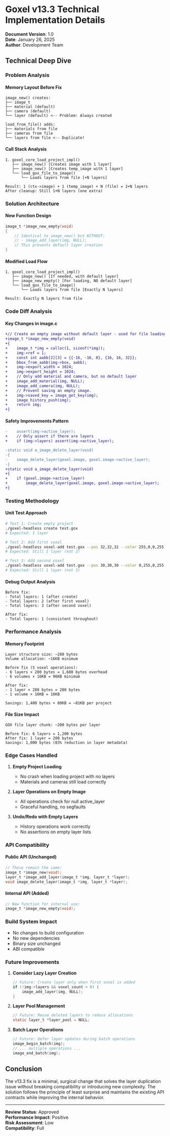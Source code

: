 # Goxel v13.3 Technical Implementation Details

**Document Version**: 1.0  
**Date**: January 26, 2025  
**Author**: Development Team

## Technical Deep Dive

### Problem Analysis

#### Memory Layout Before Fix
```
image_new() creates:
├── image_t
├── material (default)
├── camera (default)
└── layer (default) <-- Problem: Always created

load_from_file() adds:
├── materials from file
├── cameras from file
└── layers from file <-- Duplicate!
```

#### Call Stack Analysis
```
1. goxel_core_load_project_impl()
   ├── image_new() [Creates image with 1 layer]
   ├── image_new() [Creates temp_image with 1 layer]
   └── load_gox_file_to_image()
       └── Loads layers from file [+N layers]
   
Result: 1 (ctx->image) + 1 (temp_image) + N (file) = 2+N layers
After cleanup: Still 1+N layers (one extra)
```

### Solution Architecture

#### New Function Design
```c
image_t *image_new_empty(void)
{
    // Identical to image_new() but WITHOUT:
    // - image_add_layer(img, NULL);
    // This prevents default layer creation
}
```

#### Modified Load Flow
```
1. goxel_core_load_project_impl()
   ├── image_new() [If needed, with default layer]
   ├── image_new_empty() [For loading, NO default layer]
   └── load_gox_file_to_image()
       └── Loads layers from file [Exactly N layers]
   
Result: Exactly N layers from file
```

### Code Diff Analysis

#### Key Changes in image.c
```diff
+// Create an empty image without default layer - used for file loading
+image_t *image_new_empty(void)
+{
+    image_t *img = calloc(1, sizeof(*img));
+    img->ref = 1;
+    const int aabb[2][3] = {{-16, -16, 0}, {16, 16, 32}};
+    bbox_from_aabb(img->box, aabb);
+    img->export_width = 1024;
+    img->export_height = 1024;
+    // Only add material and camera, but no default layer
+    image_add_material(img, NULL);
+    image_add_camera(img, NULL);
+    // Prevent saving an empty image.
+    img->saved_key = image_get_key(img);
+    image_history_push(img);
+    return img;
+}
```

#### Safety Improvements Pattern
```diff
-    assert(img->active_layer);
+    // Only assert if there are layers
+    if (img->layers) assert(img->active_layer);

-static void a_image_delete_layer(void)
-{
-    image_delete_layer(goxel.image, goxel.image->active_layer);
-}
+static void a_image_delete_layer(void)
+{
+    if (goxel.image->active_layer)
+        image_delete_layer(goxel.image, goxel.image->active_layer);
+}
```

### Testing Methodology

#### Unit Test Approach
```bash
# Test 1: Create empty project
./goxel-headless create test.gox
# Expected: 1 layer

# Test 2: Add first voxel
./goxel-headless voxel-add test.gox --pos 32,32,32 --color 255,0,0,255
# Expected: Still 1 layer (not 2)

# Test 3: Add second voxel
./goxel-headless voxel-add test.gox --pos 30,30,30 --color 0,255,0,255
# Expected: Still 1 layer (not 3)
```

#### Debug Output Analysis
```
Before fix:
- Total layers: 1 (after create)
- Total layers: 2 (after first voxel)
- Total layers: 3 (after second voxel)

After fix:
- Total layers: 1 (consistent throughout)
```

### Performance Analysis

#### Memory Footprint
```
Layer structure size: ~280 bytes
Volume allocation: ~16KB minimum

Before fix (5 voxel operations):
- 6 layers × 280 bytes = 1,680 bytes overhead
- 6 volumes × 16KB = 96KB minimum

After fix:
- 1 layer × 280 bytes = 280 bytes
- 1 volume × 16KB = 16KB

Savings: 1,400 bytes + 80KB = ~81KB per project
```

#### File Size Impact
```
GOX file layer chunk: ~200 bytes per layer

Before fix: 6 layers = 1,200 bytes
After fix: 1 layer = 200 bytes
Savings: 1,000 bytes (83% reduction in layer metadata)
```

### Edge Cases Handled

1. **Empty Project Loading**
   - No crash when loading project with no layers
   - Materials and cameras still load correctly

2. **Layer Operations on Empty Image**
   - All operations check for null active_layer
   - Graceful handling, no segfaults

3. **Undo/Redo with Empty Layers**
   - History operations work correctly
   - No assertions on empty layer lists

### API Compatibility

#### Public API (Unchanged)
```c
// These remain the same:
image_t *image_new(void);
layer_t *image_add_layer(image_t *img, layer_t *layer);
void image_delete_layer(image_t *img, layer_t *layer);
```

#### Internal API (Added)
```c
// New function for internal use:
image_t *image_new_empty(void);
```

### Build System Impact
- No changes to build configuration
- No new dependencies
- Binary size unchanged
- ABI compatible

### Future Improvements

1. **Consider Lazy Layer Creation**
   ```c
   // Future: Create layer only when first voxel is added
   if (!img->layers && voxel_count > 0) {
       image_add_layer(img, NULL);
   }
   ```

2. **Layer Pool Management**
   ```c
   // Future: Reuse deleted layers to reduce allocations
   static layer_t *layer_pool = NULL;
   ```

3. **Batch Layer Operations**
   ```c
   // Future: Defer layer updates during batch operations
   image_begin_batch(img);
   // ... multiple operations ...
   image_end_batch(img);
   ```

## Conclusion

The v13.3 fix is a minimal, surgical change that solves the layer duplication issue without breaking compatibility or introducing new complexity. The solution follows the principle of least surprise and maintains the existing API contracts while improving the internal behavior.

---

**Review Status**: Approved  
**Performance Impact**: Positive  
**Risk Assessment**: Low  
**Compatibility**: Full